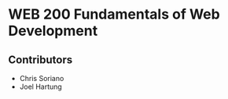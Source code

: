<h1>WEB 200 Fundamentals of Web Development</h1>
<h2>Contributors</h2>
<ul>
    <li>Chris Soriano</li>
    <li>Joel Hartung</li>
</ul>
